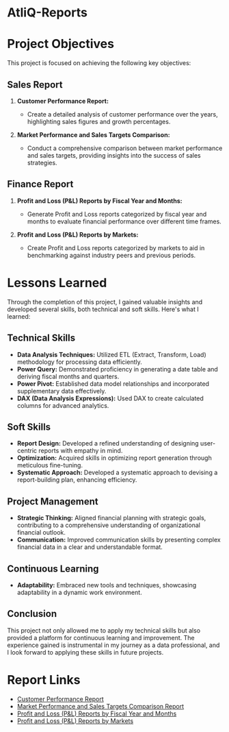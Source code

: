 # AtliQ-Reports

# Project Objectives

This project is focused on achieving the following key objectives:

## Sales Report

1. **Customer Performance Report:**
   - Create a detailed analysis of customer performance over the years, highlighting sales figures and growth percentages.

2. **Market Performance and Sales Targets Comparison:**
   - Conduct a comprehensive comparison between market performance and sales targets, providing insights into the success of sales strategies.

## Finance Report

1. **Profit and Loss (P&L) Reports by Fiscal Year and Months:**
   - Generate Profit and Loss reports categorized by fiscal year and months to evaluate financial performance over different time frames.

2. **Profit and Loss (P&L) Reports by Markets:**
   - Create Profit and Loss reports categorized by markets to aid in benchmarking against industry peers and previous periods.

# Lessons Learned

Through the completion of this project, I gained valuable insights and developed several skills, both technical and soft skills. Here's what I learned:

## Technical Skills

- **Data Analysis Techniques:** Utilized ETL (Extract, Transform, Load) methodology for processing data efficiently.
- **Power Query:** Demonstrated proficiency in generating a date table and deriving fiscal months and quarters.
- **Power Pivot:** Established data model relationships and incorporated supplementary data effectively.
- **DAX (Data Analysis Expressions):** Used DAX to create calculated columns for advanced analytics.

## Soft Skills

- **Report Design:** Developed a refined understanding of designing user-centric reports with empathy in mind.
- **Optimization:** Acquired skills in optimizing report generation through meticulous fine-tuning.
- **Systematic Approach:** Developed a systematic approach to devising a report-building plan, enhancing efficiency.

## Project Management

- **Strategic Thinking:** Aligned financial planning with strategic goals, contributing to a comprehensive understanding of organizational financial outlook.
- **Communication:** Improved communication skills by presenting complex financial data in a clear and understandable format.

## Continuous Learning

- **Adaptability:** Embraced new tools and techniques, showcasing adaptability in a dynamic work environment.

## Conclusion

This project not only allowed me to apply my technical skills but also provided a platform for continuous learning and improvement. The experience gained is instrumental in my journey as a data professional, and I look forward to applying these skills in future projects.

# Report Links

- [Customer Performance Report](https://github.com/sureka2003/AtliQ-Report/blob/main/AtliQ%20Hardware%20Customer_%20Net%20sales%20performance%20and%20Target%20Vs%20Market%20%20Report%20CB%20(Sales%20Analytics).pdf)
- [Market Performance and Sales Targets Comparison Report](https://github.com/pradeep-the-analyst/excel-AtliQ-Reports/blob/main/AtliQ%20Market%20Performance%20Report.pdf)
- [Profit and Loss (P&L) Reports by Fiscal Year and Months](https://github.com/pradeep-the-analyst/excel-AtliQ-Reports/blob/main/AtliQ%20P%26L%20Statement%20by%20Months.pdf)
- [Profit and Loss (P&L) Reports by Markets](https://github.com/pradeep-the-analyst/excel-AtliQ-Reports/blob/main/AtliQ%20P%26L%20Statement%20by%20Markets.pdf)
